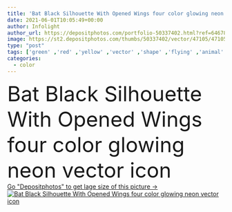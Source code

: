 ```yaml
---
title: 'Bat Black Silhouette With Opened Wings four color glowing neon vector icon'
date: 2021-06-01T10:05:49+00:00
author: Infolight
author_url: https://depositphotos.com/portfolio-50337402.html?ref=64678756
image: https://st2.depositphotos.com/thumbs/50337402/vector/47105/471054484/api_thumb_450.jpg?forcejpeg=true
type: "post"
tags: ['green' ,'red' ,'yellow' ,'vector' ,'shape' ,'flying' ,'animal' ,'black' ,'silhouette' ,'animals' ,'icon' ,'night' ,'glow' ,'random' ,'wings' ,'bat' ,'logo' ,'neon' ,'eps' ,'premium' ]
categories: 
  - color
---
```

<div aling="center">
            <font size="60"> Bat Black Silhouette With Opened Wings four color glowing neon vector icon</font>   
</div>
<div>
    <a href='https://depositphotos.com/471054484/stock-illustration-bat-black-silhouette-opened-wings.html?ref=64678756' target=_blank > Go "Depositphotos" to get lage size of this picture ->
        <img href='https://depositphotos.com/471054484/stock-illustration-bat-black-silhouette-opened-wings.html?ref=64678756' src='https://st2.depositphotos.com/50337402/47105/v/950/depositphotos_471054484-stock-illustration-bat-black-silhouette-opened-wings.jpg?forcejpeg=true' alt='Bat Black Silhouette With Opened Wings four color glowing neon vector icon' >
    </a>
</div>
